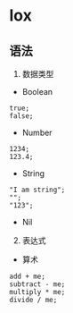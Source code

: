 # lox

## 语法

1. 数据类型

  * Boolean
  ```
  true;
  false;
  ```

  * Number
  ```
  1234;
  123.4;
  ```

  * String
  ```
  "I am string";
  "";
  "123";
  ```

  * Nil

2. 表达式

  * 算术
  ```
  add + me;
  subtract - me;
  multiply * me;
  divide / me;
  ```